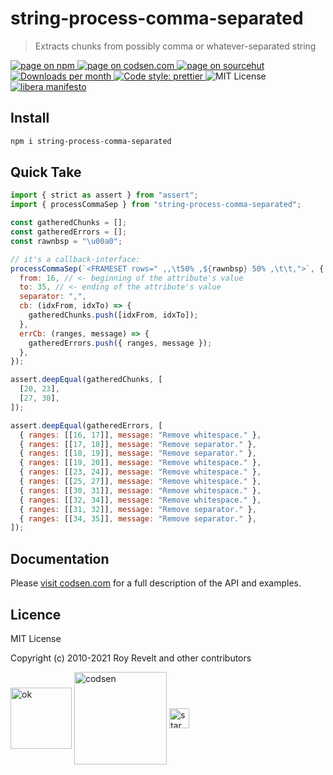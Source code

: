 # string-process-comma-separated

> Extracts chunks from possibly comma or whatever-separated string

<div class="package-badges">
  <a href="https://www.npmjs.com/package/string-process-comma-separated" rel="nofollow noreferrer noopener">
    <img src="https://img.shields.io/badge/-npm-blue?style=flat-square" alt="page on npm">
  </a>
  <a href="https://codsen.com/os/string-process-comma-separated" rel="nofollow noreferrer noopener">
    <img src="https://img.shields.io/badge/-codsen-blue?style=flat-square" alt="page on codsen.com">
  </a>
  <a href="https://git.sr.ht/~royston/codsen/tree/master/packages/string-process-comma-separated" rel="nofollow noreferrer noopener">
    <img src="https://img.shields.io/badge/-sourcehut-blue?style=flat-square" alt="page on sourcehut">
  </a>
  <a href="https://npmcharts.com/compare/string-process-comma-separated?interval=30" rel="nofollow noreferrer noopener" target="_blank">
    <img src="https://img.shields.io/npm/dm/string-process-comma-separated.svg?style=flat-square" alt="Downloads per month">
  </a>
  <a href="https://prettier.io" rel="nofollow noreferrer noopener" target="_blank">
    <img src="https://img.shields.io/badge/code_style-prettier-brightgreen.svg?style=flat-square" alt="Code style: prettier">
  </a>
  <img src="https://img.shields.io/badge/licence-MIT-brightgreen.svg?style=flat-square" alt="MIT License">
  <a href="https://liberamanifesto.com" rel="nofollow noreferrer noopener" target="_blank">
    <img src="https://img.shields.io/badge/libera-manifesto-lightgrey.svg?style=flat-square" alt="libera manifesto">
  </a>
</div>

## Install

```bash
npm i string-process-comma-separated
```

## Quick Take

```js
import { strict as assert } from "assert";
import { processCommaSep } from "string-process-comma-separated";

const gatheredChunks = [];
const gatheredErrors = [];
const rawnbsp = "\u00a0";

// it's a callback-interface:
processCommaSep(`<FRAMESET rows=" ,,\t50% ,${rawnbsp} 50% ,\t\t,">`, {
  from: 16, // <- beginning of the attribute's value
  to: 35, // <- ending of the attribute's value
  separator: ",",
  cb: (idxFrom, idxTo) => {
    gatheredChunks.push([idxFrom, idxTo]);
  },
  errCb: (ranges, message) => {
    gatheredErrors.push({ ranges, message });
  },
});

assert.deepEqual(gatheredChunks, [
  [20, 23],
  [27, 30],
]);

assert.deepEqual(gatheredErrors, [
  { ranges: [[16, 17]], message: "Remove whitespace." },
  { ranges: [[17, 18]], message: "Remove separator." },
  { ranges: [[18, 19]], message: "Remove separator." },
  { ranges: [[19, 20]], message: "Remove whitespace." },
  { ranges: [[23, 24]], message: "Remove whitespace." },
  { ranges: [[25, 27]], message: "Remove whitespace." },
  { ranges: [[30, 31]], message: "Remove whitespace." },
  { ranges: [[32, 34]], message: "Remove whitespace." },
  { ranges: [[31, 32]], message: "Remove separator." },
  { ranges: [[34, 35]], message: "Remove separator." },
]);
```

## Documentation

Please [visit codsen.com](https://codsen.com/os/string-process-comma-separated/) for a full description of the API and examples.

## Licence

MIT License

Copyright (c) 2010-2021 Roy Revelt and other contributors

<img src="https://codsen.com/images/png-codsen-ok.png" width="98" alt="ok" align="center"> <img src="https://codsen.com/images/png-codsen-1.png" width="148" alt="codsen" align="center"> <img src="https://codsen.com/images/png-codsen-star-small.png" width="32" alt="star" align="center">
